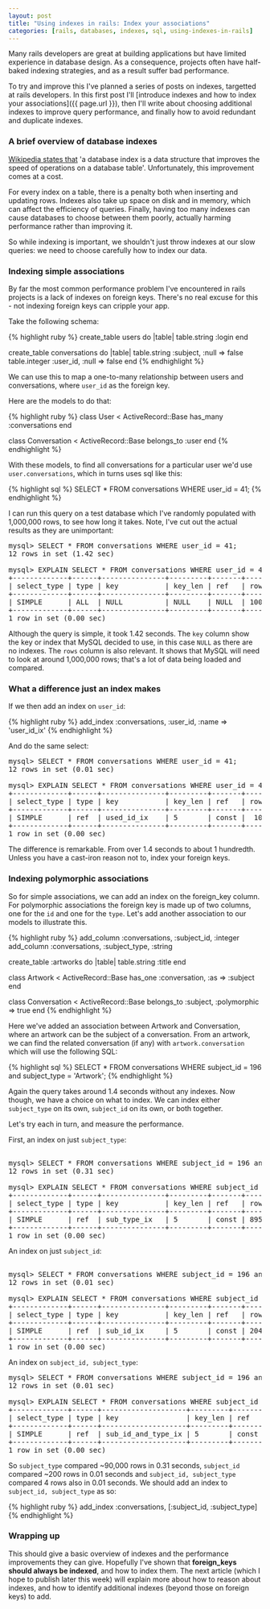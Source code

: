 ```yaml
---
layout: post
title: "Using indexes in rails: Index your associations"
categories: [rails, databases, indexes, sql, using-indexes-in-rails]
---
```

Many rails developers are great at building applications but have limited experience in database design.  As a consequence, projects often have half-baked indexing strategies, and as a result suffer bad performance.

To try and improve this I've planned a series of posts on indexes, targetted at rails developers.  In this first post I'll [introduce indexes and how to index your associations]({{ page.url }}), then I'll write about choosing additional indexes to improve query performance, and finally how to avoid redundant and duplicate indexes.

### A brief overview of database indexes 

[Wikipedia states that][1] 'a database index is a data structure that improves the speed of operations on a database table'.  Unfortunately, this improvement comes at a cost.  

For every index on a table, there is a penalty both when inserting and updating rows.  Indexes also take up space on disk and in memory, which can affect the efficiency of queries.  Finally, having too many indexes can cause databases to choose between them poorly, actually harming performance rather than improving it.

So while indexing is important, we shouldn't just throw indexes at our slow queries: we need to choose carefully how to index our data.

### Indexing simple associations
 
By far the most common performance problem I've encountered in rails projects is a lack of indexes on foreign keys.  There's no real excuse for this - not indexing foreign keys can cripple your app. 

Take the following schema:

{% highlight ruby %}
create_table users do |table|
  table.string :login
end

create_table conversations do |table|
  table.string  :subject, :null => false
  table.integer :user_id, :null => false
end
{% endhighlight %}

We can use this to map a one-to-many relationship between users and conversations, where `user_id` as the foreign key.

Here are the models to do that:

{% highlight ruby %}
class User < ActiveRecord::Base
  has_many :conversations
end

class Conversation < ActiveRecord::Base
  belongs_to :user
end
{% endhighlight %}

With these models, to find all conversations for a particular user we'd use `user.conversations`, which in turns uses sql like this:

{% highlight sql %}
SELECT * FROM conversations WHERE user_id = 41;
{% endhighlight %}

I can run this query on a test database which I've randomly populated with 1,000,000 rows, to see how long it takes.  Note, I've cut out the actual results as they are unimportant:

<pre>
mysql> SELECT * FROM conversations WHERE user_id = 41;
12 rows in set (1.42 sec)

mysql> EXPLAIN SELECT * FROM conversations WHERE user_id = 41;
+-------------+------+---------------+---------+-------+---------+-------------+
| select_type | type | key           | key_len | ref   | rows    | Extra       |
+-------------+------+---------------+---------+-------+---------+-------------+
| SIMPLE      | ALL  | NULL          | NULL    | NULL  | 1001111 | Using where | 
+-------------+------+---------------+---------+-------+---------+-------------+
1 row in set (0.00 sec)
</pre>

Although the query is simple, it took 1.42 seconds.  The `key` column show the key or index that MySQL decided to use, in this case `NULL` as there are no indexes.  The `rows` column is also relevant.  It shows that MySQL will need to look at around 1,000,000 rows; that's a lot of data being loaded and compared.

### What a difference just an index makes

If we then add an index on `user_id`:

{% highlight ruby %}
add_index :conversations, :user_id, :name => 'user_id_ix'
{% endhighlight %}

And do the same select:

<pre>
mysql> SELECT * FROM conversations WHERE user_id = 41;
12 rows in set (0.01 sec)

mysql> EXPLAIN SELECT * FROM conversations WHERE user_id = 41;
+-------------+------+---------------+---------+-------+---------+-------------+
| select_type | type | key           | key_len | ref   | rows    | Extra       |
+-------------+------+---------------+---------+-------+---------+-------------+
| SIMPLE      | ref  | used_id_ix    | 5       | const |  108    | Using where | 
+-------------+------+---------------+---------+-------+---------+-------------+
1 row in set (0.00 sec)
</pre>

The difference is remarkable.  From over 1.4 seconds to about 1 hundredth.  Unless you have a cast-iron reason not to, index your foreign keys.

### Indexing polymorphic associations

So for simple associations, we can add an index on the foreign_key column.  For polymorphic associations the foreign key is made up of two columns, one for the `id` and one for the `type`.  Let's add another association to our models to illustrate this.

{% highlight ruby %}
add_column :conversations, :subject_id, :integer
add_column :conversations, :subject_type, :string

create_table :artworks do |table|
  table.string :title
end

class Artwork < ActiveRecord::Base
  has_one :conversation, :as => :subject
end

class Conversation < ActiveRecord::Base
  belongs_to :subject, :polymorphic => true
end
{% endhighlight %}

Here we've added an association between Artwork and Conversation, where an artwork can be the subject of a conversation.  From an artwork, we can find the related conversation (if any) with `artwork.conversation` which will use the following SQL:

{% highlight sql %}
SELECT * FROM conversations WHERE subject_id = 196 and subject_type = 'Artwork';
{% endhighlight %}

Again the query takes around 1.4 seconds without any indexes.  Now though, we have a choice on what to index.  We can index either `subject_type` on its own, `subject_id` on its own, or both together.

Let's try each in turn, and measure the performance.

First, an index on just `subject_type`:

<pre>  
mysql> SELECT * FROM conversations WHERE subject_id = 196 and subject_type = 'Artwork';
12 rows in set (0.31 sec)

mysql> EXPLAIN SELECT * FROM conversations WHERE subject_id = 196 and subject_type = 'Artwork'
+-------------+------+---------------+---------+-------+---------+-------------+
| select_type | type | key           | key_len | ref   | rows    | Extra       |
+-------------+------+---------------+---------+-------+---------+-------------+
| SIMPLE      | ref  | sub_type_ix   | 5       | const | 89511   | Using where | 
+-------------+------+---------------+---------+-------+---------+-------------+
1 row in set (0.00 sec)
</pre>

An index on just `subject_id`:

<pre>  
mysql> SELECT * FROM conversations WHERE subject_id = 196 and subject_type = 'Artwork';
12 rows in set (0.01 sec)

mysql> EXPLAIN SELECT * FROM conversations WHERE subject_id = 196 and subject_type = 'Artwork'
+-------------+------+---------------+---------+-------+---------+-------------+
| select_type | type | key           | key_len | ref   | rows    | Extra       |
+-------------+------+---------------+---------+-------+---------+-------------+
| SIMPLE      | ref  | sub_id_ix     | 5       | const | 204     | Using where | 
+-------------+------+---------------+---------+-------+---------+-------------+
1 row in set (0.00 sec)
</pre>

An index on `subject_id, subject_type`:
  
<pre>
mysql> SELECT * FROM conversations WHERE subject_id = 196 and subject_type = 'Artwork';
12 rows in set (0.01 sec)

mysql> EXPLAIN SELECT * FROM conversations WHERE subject_id = 196 and subject_type = 'Artwork'
+-------------+------+--------------------+---------+-------+---------+-------------+
| select_type | type | key                | key_len | ref   | rows    | Extra       |
+-------------+------+--------------------+---------+-------+---------+-------------+
| SIMPLE      | ref  | sub_id_and_type_ix | 5       | const | 5       | Using where | 
+-------------+------+--------------------+---------+-------+---------+-------------+
1 row in set (0.00 sec)
</pre>

So `subject_type` compared ~90,000 rows in 0.31 seconds, `subject_id` compared ~200 rows in 0.01 seconds and `subject_id, subject_type` compared 4 rows also in 0.01 seconds.  We should add an index to `subject_id, subject_type` as so:

{% highlight ruby %}
add_index :conversations, [:subject_id, :subject_type]
{% endhighlight %}

### Wrapping up

This should give a basic overview of indexes and the performance improvements they can give.  Hopefully I've shown that **foreign_keys should always be indexed**, and how to index them.  The next article (which I hope to publish later this week) will explain more about how to reason about indexes, and how to identify additional indexes (beyond those on foreign keys) to add.

[1]: http://en.wikipedia.org/wiki/Index_(database)